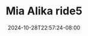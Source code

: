 --- 
title: "Mia Alika ride5"
description: "streaming  video bokep Mia Alika ride5 instagram full vidio baru"
date: 2024-10-28T22:57:24-08:00
file_code: "2dweybntwgnn"
draft: false
cover: "ty0a1nbw0jow1a88.jpg"
tags: ["Mia", "Alika", "bokep-indo", "bokep-viral", "bokep-ig"]
length: 70
fld_id: "1483123"
foldername: "Alikah"
categories: ["Alikah"]
views: 2
---